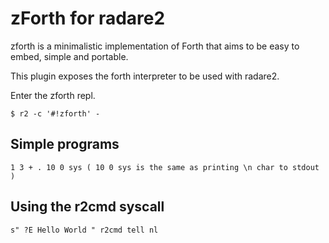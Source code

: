 # zForth for radare2

zforth is a minimalistic implementation of Forth that aims to be easy
to embed, simple and portable.

This plugin exposes the forth interpreter to be used with radare2.

Enter the zforth repl.

```
$ r2 -c '#!zforth' -
```

## Simple programs

```
1 3 + . 10 0 sys ( 10 0 sys is the same as printing \n char to stdout )
```

## Using the r2cmd syscall

```
s" ?E Hello World " r2cmd tell nl
```


